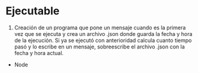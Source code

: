 # Ejecutable

1. Creación de un programa que pone un mensaje cuando es la primera vez que se ejecuta y crea un archivo .json donde guarda la fecha y hora de la ejecución. Si ya se ejecutó con anterioridad calcula cuanto tiempo pasó y lo escribe en un mensaje, sobreescribe el archivo .json con la fecha y hora actual.

- Node
